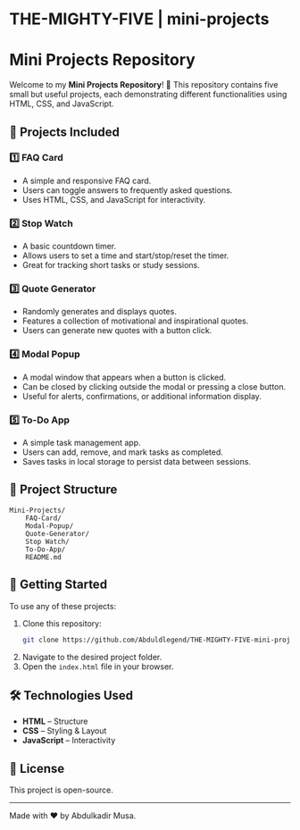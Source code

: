 # THE-MIGHTY-FIVE | mini-projects

# Mini Projects Repository

Welcome to my **Mini Projects Repository**! 🚀 This repository contains five small but useful projects, each demonstrating different functionalities using HTML, CSS, and JavaScript.

## 📌 Projects Included

### 1️⃣ FAQ Card
- A simple and responsive FAQ card.
- Users can toggle answers to frequently asked questions.
- Uses HTML, CSS, and JavaScript for interactivity.

### 2️⃣ Stop Watch
- A basic countdown timer.
- Allows users to set a time and start/stop/reset the timer.
- Great for tracking short tasks or study sessions.

### 3️⃣ Quote Generator
- Randomly generates and displays quotes.
- Features a collection of motivational and inspirational quotes.
- Users can generate new quotes with a button click.

### 4️⃣ Modal Popup
- A modal window that appears when a button is clicked.
- Can be closed by clicking outside the modal or pressing a close button.
- Useful for alerts, confirmations, or additional information display.

### 5️⃣ To-Do App
- A simple task management app.
- Users can add, remove, and mark tasks as completed.
- Saves tasks in local storage to persist data between sessions.

## 📂 Project Structure
```
Mini-Projects/
    FAQ-Card/
    Modal-Popup/
    Quote-Generator/
    Stop Watch/
    To-Do-App/
    README.md
```

## 🚀 Getting Started
To use any of these projects:
1. Clone this repository:
   ```bash
   git clone https://github.com/Abduldlegend/THE-MIGHTY-FIVE-mini-projects.git
   ```
2. Navigate to the desired project folder.
3. Open the `index.html` file in your browser.

## 🛠️ Technologies Used
- **HTML** – Structure
- **CSS** – Styling & Layout
- **JavaScript** – Interactivity

## 📜 License
This project is open-source.

---
Made with ❤️ by Abdulkadir Musa.



